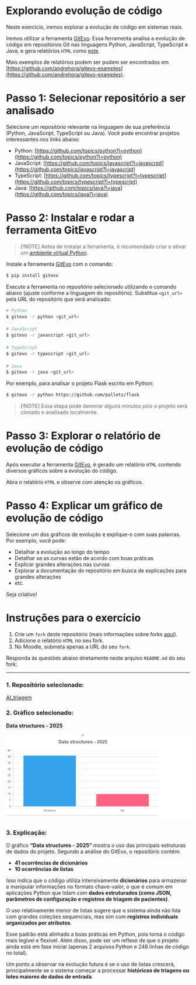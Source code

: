 # Explorando evolução de código

Neste exercício, iremos explorar a evolução de código em sistemas reais.

Iremos utilizar a ferramenta [GitEvo](https://github.com/andrehora/gitevo).
Essa ferramenta analisa a evolução de código em repositórios Git nas linguagens Python, JavaScript, TypeScript e Java, e gera relatórios `HTML` como [este](https://andrehora.github.io/gitevo-examples/python/pandas.html).

Mais exemplos de relatórios podem ser podem ser encontrados em [https://github.com/andrehora/gitevo-examples](https://github.com/andrehora/gitevo-examples).

# Passo 1: Selecionar repositório a ser analisado

Selecione um repositório relevante na linguagem de sua preferência (Python, JavaScript, TypeScript ou Java).
Você pode encontrar projetos interessantes nos links abaixo:

* Python: [https://github.com/topics/python?l=python](https://github.com/topics/python?l=python)
* JavaScript: [https://github.com/topics/javascript?l=javascript](https://github.com/topics/javascript?l=javascript)
* TypeScript: [https://github.com/topics/typescript?l=typescript](https://github.com/topics/typescript?l=typescript)
* Java: [https://github.com/topics/java?l=java](https://github.com/topics/java?l=java)

# Passo 2: Instalar e rodar a ferramenta GitEvo

> \[!NOTE]
> Antes de instalar a ferramenta, é recomendado criar e ativar um [ambiente virtual Python](https://packaging.python.org/en/latest/guides/installing-using-pip-and-virtual-environments/#create-and-use-virtual-environments).

Instale a ferramenta [GitEvo](https://github.com/andrehora/gitevo) com o comando:

```bash
$ pip install gitevo
```

Execute a ferramenta no repositório selecionado utilizando o comando abaixo (ajuste conforme a linguagem do repositório).
Substitua `<git_url>` pela URL do repositório que será analisado:

```bash
# Python
$ gitevo -r python <git_url>

# JavaScript
$ gitevo -r javascript <git_url>

# TypeScript
$ gitevo -r typescript <git_url>

# Java
$ gitevo -r java <git_url>
```

Por exemplo, para analisar o projeto Flask escrito em Python:

```bash
$ gitevo -r python https://github.com/pallets/flask
```

> \[!NOTE]
> Essa etapa pode demorar alguns minutos pois o projeto será clonado e analisado localmente.

# Passo 3: Explorar o relatório de evolução de código

Após executar a ferramenta [GitEvo](https://github.com/andrehora/gitevo), é gerado um relatório `HTML` contendo diversos gráficos sobre a evolução do código.

Abra o relatório `HTML` e observe com atenção os gráficos.

# Passo 4: Explicar um gráfico de evolução de código

Selecione um dos gráficos de evolução e explique-o com suas palavras.
Por exemplo, você pode:

* Detalhar a evolução ao longo do tempo
* Detalhar se as curvas estão de acordo com boas práticas
* Explicar grandes alterações nas curvas
* Explorar a documentação do repositório em busca de explicações para grandes alterações
* etc.

Seja criativo!

# Instruções para o exercício

1. Crie um `fork` deste repositório (mais informações sobre forks [aqui](https://docs.github.com/pt/pull-requests/collaborating-with-pull-requests/working-with-forks/fork-a-repo)).
2. Adicione o relatório `HTML` no seu fork.
3. No Moodle, submeta apenas a URL do seu `fork`.

Responda às questões abaixo diretamente neste arquivo `README.md` do seu fork:

---

### 1. Repositório selecionado:

[AI\_triagem](https://github.com/Samai-S/AI_triagem)

### 2. Gráfico selecionado:

**Data structures - 2025**

![alt text](image.png)

### 3. Explicação:

O gráfico **“Data structures - 2025”** mostra o uso das principais estruturas de dados do projeto.
Segundo a análise do GitEvo, o repositório contém:

* **41 ocorrências de dicionários**
* **10 ocorrências de listas**

Isso indica que o código utiliza intensivamente **dicionários** para armazenar e manipular informações no formato chave-valor, o que é comum em aplicações Python que lidam com **dados estruturados (como JSON, parâmetros de configuração e registros de triagem de pacientes)**.

O uso relativamente menor de listas sugere que o sistema ainda não lida com grandes coleções sequenciais, mas sim com **registros individuais organizados por atributos**.

Esse padrão está alinhado a boas práticas em Python, pois torna o código mais legível e flexível. Além disso, pode ser um reflexo de que o projeto ainda está em fase inicial (apenas 2 arquivos Python e 248 linhas de código no total).

Um ponto a observar na evolução futura é se o uso de listas crescerá, principalmente se o sistema começar a processar **históricos de triagens ou lotes maiores de dados de entrada**.




